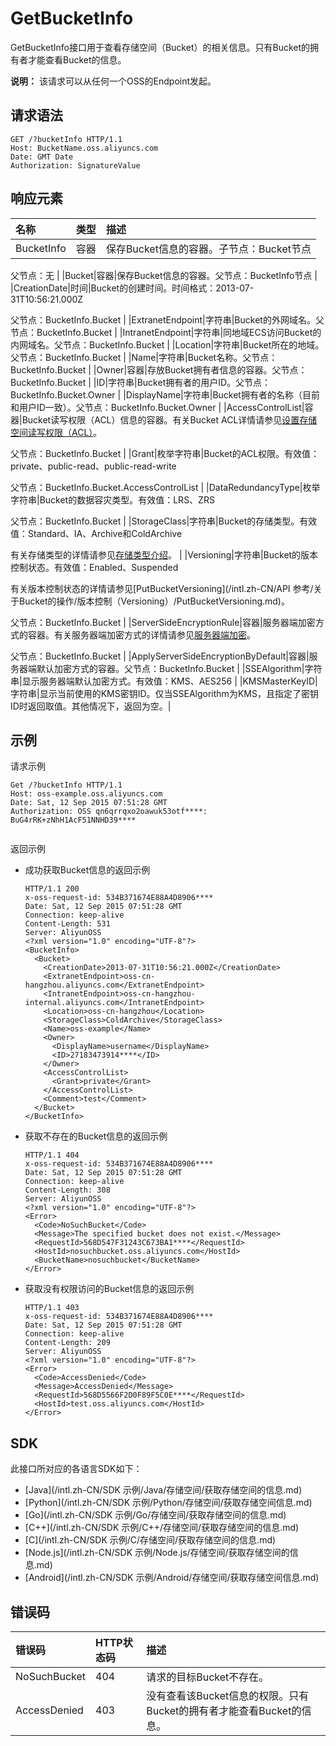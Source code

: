 # GetBucketInfo

GetBucketInfo接口用于查看存储空间（Bucket）的相关信息。只有Bucket的拥有者才能查看Bucket的信息。

**说明：** 该请求可以从任何一个OSS的Endpoint发起。

## 请求语法

```
GET /?bucketInfo HTTP/1.1
Host: BucketName.oss.aliyuncs.com
Date: GMT Date
Authorization: SignatureValue
```

## 响应元素

|名称|类型|描述|
|:-|:-|:-|
|BucketInfo|容器|保存Bucket信息的容器。子节点：Bucket节点

父节点：无 |
|Bucket|容器|保存Bucket信息的容器。父节点：BucketInfo节点 |
|CreationDate|时间|Bucket的创建时间。时间格式：2013-07-31T10:56:21.000Z

父节点：BucketInfo.Bucket |
|ExtranetEndpoint|字符串|Bucket的外网域名。父节点：BucketInfo.Bucket |
|IntranetEndpoint|字符串|同地域ECS访问Bucket的内网域名。父节点：BucketInfo.Bucket |
|Location|字符串|Bucket所在的地域。父节点：BucketInfo.Bucket |
|Name|字符串|Bucket名称。父节点：BucketInfo.Bucket |
|Owner|容器|存放Bucket拥有者信息的容器。父节点：BucketInfo.Bucket |
|ID|字符串|Bucket拥有者的用户ID。父节点：BucketInfo.Bucket.Owner |
|DisplayName|字符串|Bucket拥有者的名称（目前和用户ID一致）。父节点：BucketInfo.Bucket.Owner |
|AccessControlList|容器|Bucket读写权限（ACL）信息的容器。有关Bucket ACL详情请参见[设置存储空间读写权限（ACL）](/intl.zh-CN/开发指南/存储空间（Bucket）/设置存储空间读写权限（ACL）.md)。

父节点：BucketInfo.Bucket |
|Grant|枚举字符串|Bucket的ACL权限。有效值：private、public-read、public-read-write

父节点：BucketInfo.Bucket.AccessControlList |
|DataRedundancyType|枚举字符串|Bucket的数据容灾类型。有效值：LRS、ZRS

父节点：BucketInfo.Bucket |
|StorageClass|字符串|Bucket的存储类型。有效值：Standard、IA、Archive和ColdArchive

有关存储类型的详情请参见[存储类型介绍](/intl.zh-CN/开发指南/存储类型/存储类型介绍.md)。 |
|Versioning|字符串|Bucket的版本控制状态。有效值：Enabled、Suspended

有关版本控制状态的详情请参见[PutBucketVersioning](/intl.zh-CN/API 参考/关于Bucket的操作/版本控制（Versioning）/PutBucketVersioning.md)。

父节点：BucketInfo.Bucket |
|ServerSideEncryptionRule|容器|服务器端加密方式的容器。有关服务器端加密方式的详情请参见[服务器端加密](/intl.zh-CN/开发指南/数据安全/数据加密/服务器端加密.md)。

父节点：BucketInfo.Bucket |
|ApplyServerSideEncryptionByDefault|容器|服务器端默认加密方式的容器。父节点：BucketInfo.Bucket |
|SSEAlgorithm|字符串|显示服务器端默认加密方式。有效值：KMS、AES256 |
|KMSMasterKeyID|字符串|显示当前使用的KMS密钥ID。仅当SSEAlgorithm为KMS，且指定了密钥ID时返回取值。其他情况下，返回为空。|

## 示例

请求示例

```
Get /?bucketInfo HTTP/1.1
Host: oss-example.oss.aliyuncs.com  
Date: Sat, 12 Sep 2015 07:51:28 GMT
Authorization: OSS qn6qrrqxo2oawuk53otf****: BuG4rRK+zNhH1AcF51NNHD39****
                
```

返回示例

-   成功获取Bucket信息的返回示例

    ```
    HTTP/1.1 200
    x-oss-request-id: 534B371674E88A4D8906****
    Date: Sat, 12 Sep 2015 07:51:28 GMT
    Connection: keep-alive
    Content-Length: 531  
    Server: AliyunOSS
    <?xml version="1.0" encoding="UTF-8"?>
    <BucketInfo>
      <Bucket>
        <CreationDate>2013-07-31T10:56:21.000Z</CreationDate>
        <ExtranetEndpoint>oss-cn-hangzhou.aliyuncs.com</ExtranetEndpoint>
        <IntranetEndpoint>oss-cn-hangzhou-internal.aliyuncs.com</IntranetEndpoint>
        <Location>oss-cn-hangzhou</Location>
        <StorageClass>ColdArchive</StorageClass>
        <Name>oss-example</Name>
        <Owner>
          <DisplayName>username</DisplayName>
          <ID>27183473914****</ID>
        </Owner>
        <AccessControlList>
          <Grant>private</Grant>
        </AccessControlList>
        <Comment>test</Comment>
      </Bucket>
    </BucketInfo>
    ```

-   获取不存在的Bucket信息的返回示例

    ```
    HTTP/1.1 404 
    x-oss-request-id: 534B371674E88A4D8906****
    Date: Sat, 12 Sep 2015 07:51:28 GMT
    Connection: keep-alive
    Content-Length: 308  
    Server: AliyunOSS
    <?xml version="1.0" encoding="UTF-8"?>
    <Error>
      <Code>NoSuchBucket</Code>
      <Message>The specified bucket does not exist.</Message>
      <RequestId>568D547F31243C673BA1****</RequestId>
      <HostId>nosuchbucket.oss.aliyuncs.com</HostId>
      <BucketName>nosuchbucket</BucketName>
    </Error>
    ```

-   获取没有权限访问的Bucket信息的返回示例

    ```
    HTTP/1.1 403
    x-oss-request-id: 534B371674E88A4D8906****
    Date: Sat, 12 Sep 2015 07:51:28 GMT
    Connection: keep-alive
    Content-Length: 209  
    Server: AliyunOSS
    <?xml version="1.0" encoding="UTF-8"?>
    <Error>
      <Code>AccessDenied</Code>
      <Message>AccessDenied</Message>
      <RequestId>568D5566F2D0F89F5C0E****</RequestId>
      <HostId>test.oss.aliyuncs.com</HostId>
    </Error>
    ```


## SDK

此接口所对应的各语言SDK如下：

-   [Java](/intl.zh-CN/SDK 示例/Java/存储空间/获取存储空间的信息.md)
-   [Python](/intl.zh-CN/SDK 示例/Python/存储空间/获取存储空间信息.md)
-   [Go](/intl.zh-CN/SDK 示例/Go/存储空间/获取存储空间的信息.md)
-   [C++](/intl.zh-CN/SDK 示例/C++/存储空间/获取存储空间的信息.md)
-   [C](/intl.zh-CN/SDK 示例/C/存储空间/获取存储空间的信息.md)
-   [Node.js](/intl.zh-CN/SDK 示例/Node.js/存储空间/获取存储空间的信息.md)
-   [Android](/intl.zh-CN/SDK 示例/Android/存储空间/获取存储空间信息.md)

## 错误码

|错误码|HTTP状态码|描述|
|:--|:------|:-|
|NoSuchBucket|404|请求的目标Bucket不存在。|
|AccessDenied|403|没有查看该Bucket信息的权限。只有Bucket的拥有者才能查看Bucket的信息。|

